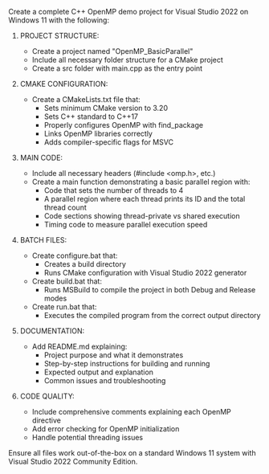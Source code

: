 Create a complete C++ OpenMP demo project for Visual Studio 2022 on Windows 11 with the following:

1. PROJECT STRUCTURE:
   
   - Create a project named "OpenMP_BasicParallel"
   - Include all necessary folder structure for a CMake project
   - Create a src folder with main.cpp as the entry point

2. CMAKE CONFIGURATION:
   
   - Create a CMakeLists.txt file that:
     - Sets minimum CMake version to 3.20
     - Sets C++ standard to C++17
     - Properly configures OpenMP with find_package
     - Links OpenMP libraries correctly
     - Adds compiler-specific flags for MSVC

3. MAIN CODE:
   
   - Include all necessary headers (#include <omp.h>, etc.)
   - Create a main function demonstrating a basic parallel region with:
     - Code that sets the number of threads to 4
     - A parallel region where each thread prints its ID and the total thread count
     - Code sections showing thread-private vs shared execution
     - Timing code to measure parallel execution speed

4. BATCH FILES:
   
   - Create configure.bat that:
     - Creates a build directory
     - Runs CMake configuration with Visual Studio 2022 generator
   - Create build.bat that:
     - Runs MSBuild to compile the project in both Debug and Release modes
   - Create run.bat that:
     - Executes the compiled program from the correct output directory

5. DOCUMENTATION:
   
   - Add README.md explaining:
     - Project purpose and what it demonstrates
     - Step-by-step instructions for building and running
     - Expected output and explanation
     - Common issues and troubleshooting

6. CODE QUALITY:
   
   - Include comprehensive comments explaining each OpenMP directive
   - Add error checking for OpenMP initialization
   - Handle potential threading issues

Ensure all files work out-of-the-box on a standard Windows 11 system with Visual Studio 2022 Community Edition.
